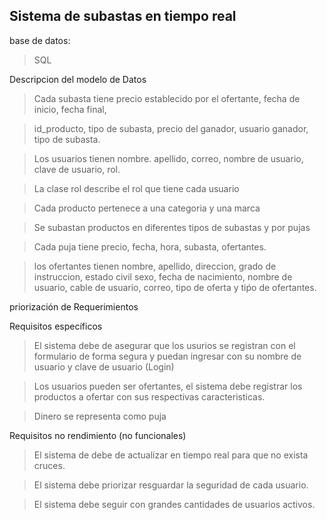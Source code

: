 ## Sistema de subastas en tiempo real

base de datos:
>SQL

Descripcion del modelo de Datos

>Cada subasta tiene precio establecido por el ofertante, fecha de inicio, fecha final,

>id_producto, tipo de subasta, precio del ganador, usuario ganador, tipo de subasta.

>Los usuarios tienen nombre. apellido, correo, nombre de usuario, clave de usuario, rol.

>La clase rol describe el rol que tiene cada usuario

>Cada producto pertenece a una categoria y una marca

>Se subastan productos en diferentes tipos de subastas y por pujas

>Cada puja tiene precio, fecha, hora, subasta, ofertantes.

>los ofertantes tienen nombre, apellido, direccion, grado de instruccion, estado civil
  sexo, fecha de nacimiento, nombre de usuario, cable de usuario, correo, tipo de oferta 
  y tiṕo de ofertantes.

priorización de Requerimientos

Requisitos específicos
>El sistema debe de asegurar que los usurios se registran con el formulario de forma segura
 y puedan ingresar con su nombre de usuario y clave de usuario (Login)

>Los usuarios pueden ser ofertantes, el sistema debe registrar los productos a ofertar 
  con sus respectivas caracteristicas.
  
>Dinero se representa como puja


Requisitos no rendimiento (no funcionales) 
>El sistema de debe de actualizar en tiempo real para que no exista cruces.

>El sistema debe priorizar resguardar la seguridad de cada usuario.

>El sistema debe seguir con grandes cantidades de usuarios activos.
